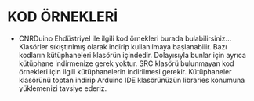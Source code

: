 KOD ÖRNEKLERİ
===========================================
- CNRDuino Ehdüstriyel ile ilgili kod örnekleri burada bulabilirsiniz...
Klasörler sıkıştırılmış olarak indirip kullanılmaya başlanabilir. 
Bazı kodların kütüphaneleri klasörün içindedir. Dolayısıyla bunlar için ayrıca kütüphane indirmenize gerek yoktur. 
SRC klasörü bulunmayan kod örnekleri için ilgili kütüphanelerin indirilmesi gerekir. 
Kütüphaneler klasörünü toptan indirip Arduino IDE klasörünüzün libraries konumuna yüklemenizi tavsiye ederiz. 
